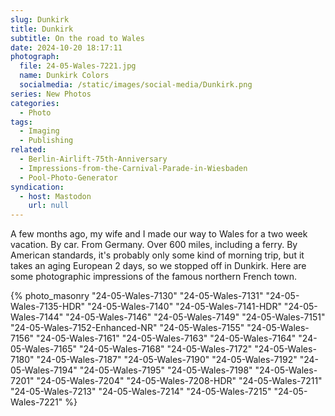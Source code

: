 ```yaml
---
slug: Dunkirk
title: Dunkirk
subtitle: On the road to Wales
date: 2024-10-20 18:17:11
photograph:
  file: 24-05-Wales-7221.jpg
  name: Dunkirk Colors
  socialmedia: /static/images/social-media/Dunkirk.png
series: New Photos
categories:
  - Photo
tags:
  - Imaging
  - Publishing
related:
  - Berlin-Airlift-75th-Anniversary
  - Impressions-from-the-Carnival-Parade-in-Wiesbaden
  - Pool-Photo-Generator
syndication:
  - host: Mastodon
    url: null
---
```


A few months ago, my wife and I made our way to Wales for a two week vacation. By car. From Germany. Over 600 miles, including a ferry. By American standards, it's probably only some kind of morning trip, but it takes an aging European 2 days, so we stopped off in Dunkirk. Here are some photographic impressions of the famous northern French town.

<!-- more -->

{% photo_masonry
"24-05-Wales-7130"
"24-05-Wales-7131"
"24-05-Wales-7135-HDR"
"24-05-Wales-7140"
"24-05-Wales-7141-HDR"
"24-05-Wales-7144"
"24-05-Wales-7146"
"24-05-Wales-7149"
"24-05-Wales-7151"
"24-05-Wales-7152-Enhanced-NR"
"24-05-Wales-7155"
"24-05-Wales-7156"
"24-05-Wales-7161"
"24-05-Wales-7163"
"24-05-Wales-7164"
"24-05-Wales-7165"
"24-05-Wales-7168"
"24-05-Wales-7172"
"24-05-Wales-7180"
"24-05-Wales-7187"
"24-05-Wales-7190"
"24-05-Wales-7192"
"24-05-Wales-7194"
"24-05-Wales-7195"
"24-05-Wales-7198"
"24-05-Wales-7201"
"24-05-Wales-7204"
"24-05-Wales-7208-HDR"
"24-05-Wales-7211"
"24-05-Wales-7213"
"24-05-Wales-7214"
"24-05-Wales-7215"
"24-05-Wales-7221"
%}
